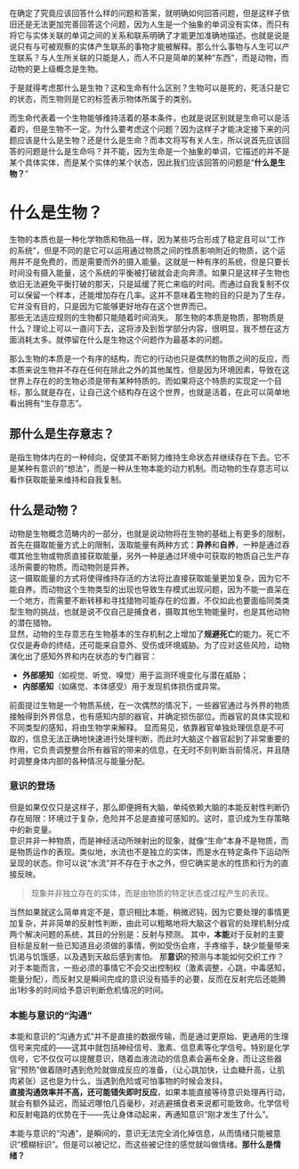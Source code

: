 在确定了究竟应该回答什么样的问题和答案，就明确如何回答问题，但是这样子依旧还是无法更加完善回答这个问题，因为人生是一个抽象的单词没有实体，而只有将它与实体关联的单词之间的关系和联系明确了才能更加准确地描述。也就是说是说只有与可被观察的实体产生联系的事物才能被解释。那么什么事物与人生可以产生联系？与人生所关联的只能是人，而人不只是简单的某种“东西”，而是动物，而动物的更上级概念是生物。  

于是就得考虑那什么是生物？这和生命有什么区别？生物可以是死的，死活只是它的状态，而生物则是它的标签表示物体所属于的类别。

而生命代表着一个生物能够维持活着的基本条件，也就是说区别就是生命可以是活着的，但是生物不一定。为什么要考虑这个问题？因为这样子才能决定接下来的问题应该是什么是生物？还是什么是生命？而本文将写有关人生，所以说首先应该回答的问题是什么是生命吗？并不能，因为生命是一个抽象的单词，它描述的并不是某个具体实体，而是某个实体的某个状态，因此我们应该回答的问题是“**什么是生物？**”  

# 什么是生物？
生物的本质也是一种化学物质和物品一样，因为某些巧合形成了稳定且可以“工作的系统”，但是不同的是它可以运用通过物质之间的性质影响附近的物质，这个运用并不是免费的，而是需要而外的摄入能量。这就是一种有序的系统，但是只要长时间没有摄入能量，这个系统的平衡被打破就会走向奔溃。如果只是这样子生物也依旧无法避免平衡打破的那天，只是延缓了死亡来临的时间。而通过自我复制不仅可以保留一个样本，还能增加存在几率。这并不意味着生物的目的只是为了生存，它并没有目的，只是因为它能够更好地存在这个世界而已。  
那些无法适应规则的生物都只能随着时间消失。
那生物的本质是物质，那物质是什么？理论上可以一直问下去，这将涉及到哲学部分内容，很明显，我不想在这方面消耗太多。就停留在什么是生物这个问题作为最基本的问题。  

那么生物的本质是一个有序的结构，而它的行动也只是偶然的物质之间的反应，而本质来说生物并不存在任何在除此之外的其他属性，但是因为环境因素，导致在这世界上存在的的生物必须是带有某种特质的。而如果将这个特质的实现定一个目标，那么就是存在，让自己这个结构存在这个世界，也就是活着，在此可以简单地看出拥有“生存意志”。  

## 那什么是生存意志？
是指生物体内在的一种倾向，促使其不断努力维持生命状态并继续存在下去。它不是某种有意识的“想法”，而是一种从生物本能的动力机制。而动物的生存意志可以看作获取能量来维持和自我复制。

## 什么是动物？
动物是生物概念范畴内的一部分，也就是说动物将在生物的基础上有更多的限制，首先在摄取能量方式上的限制，汲取能量有两种方式：**异养**和**自养**，一种是通过吞噬其他生物或物质直接获取能量，另外一种是通过环境中可获取的物质自己生产存活所需要的物质。而动物则是异养。  
这一摄取能量的方式将使得维持存活的方法将比直接获取能量更加复杂，因为它不能自养。而动物这个生物类型的出现也导致生存模式出现问题，因为不能一直呆在一个地方，而需要不断转移和寻找猎物可能存在的位置，不仅如此也要面临同类类型生物的挑战，也就是说不仅自己是捕食者，摄取其他生物能量时，也是其他动物的潜在猎物。  
显然，动物的生存意志在生物基本的生存机制之上增加了**规避死亡**的能力。死亡不仅仅是寿命的终结，还可能来自意外、受伤或环境威胁。为了应对这些风险，动物演化出了感知外界和内在状态的专门器官：  

  + **外部感知**（如视觉、听觉、嗅觉）用于监测环境变化与潜在威胁；
  + **内部感知**（如痛觉、本体感受）用于发现机体损伤或异常。

前面提过生物是一个物质系统，在一次偶然的情况下，一些器官通过与外界的物质接触得到外界信息，也有感知内部的器官，并确定损伤部位。而器官的具体实现和不同类型的感知，将由生物学来解释。 
显而易见，依靠器官单独处理信息是不可取的，信息无法正确地快速进行处理判断，而此时大脑这个器官起到了非常重要的作用，它负责调整整合所有器官的带来的信息，在无时不刻判断当前情况，并且随时调整身体内部的各种情况与能量分配。  

### 意识的登场
但是如果仅仅只是这样子，那么即便拥有大脑，单纯依赖大脑的本能反射性判断仍存在局限：环境过于复杂，危险并不总是直接可感知的。这时，意识成为生存策略中的新变量。  
意识并非一种物质，而是神经活动所映射出的现象，就像“生命”本身不是物质，而是物质运作的表现。类似地，水流也不是独立的实体，而是水在特定条件下运动所呈现的状态。你可以说“水流”并不存在于水之外，但它确实是水的性质和行为的直接反映。  

> 现象并非独立存在的实体，而是由物质的特定状态或过程产生的表现。

当然如果就这么简单肯定不是，意识相比本能，稍微迟钝，因为它要处理的事情更加复杂，并非简单的反射性判断，由此可以粗略地将大脑这个器官的处理机制分成两个解决问题的系统，其目的分别是：反射与预测。
其中，**本能**对于反射的主要目标是反射一些已知道且必须做的事情，例如受伤会疼，手疼缩手，缺少能量带来饥渴与饥饿感，以及遇到天敌后感到害怕。
那**意识**的预测与本能如何交织工作？对于本能而言，一些必须的事情它不会交出控制权（激素调整，心跳，中毒感知，能量分配），而反射又是瞬间完成的意识没有插手的必要，反而在反射完后还能腾出1秒多的时间给予意识判断危机情况的时间。

### 本能与意识的“沟通”
本能和意识的“沟通方式”并不是直接的数据传输，而是通过更原始、更通用的生理信号来完成的——这其中就包括神经信号、激素、信息素等化学信号。特别是化学信号，它不仅仅可以提醒意识，随着血液流动的信息素会遍布全身，而让这些器官“预热”做着随时遇到危险就做成反应的准备，（让心跳加快，让血糖升高，让肌肉紧张）这也是为什么，当遇到危险或可怕事物的时候会发抖。  
**直接沟通效率并不高，还可能错失即时反应**，如果本能直接等待意识处理再行动，就会有额外延迟，而延迟哪怕几百毫秒，对逃避捕食者来说都可能致命。化学信号和反射电路的优势在于——先让身体动起来，再通知意识“刚才发生了什么”。  

本能与意识的“沟通”，是瞬间的，意识无法完全消化掉信息，从而情绪只能被意识“模糊标识”。但是可以被记忆，而这些被记住的感觉就叫做情绪。**那什么是情绪？**
